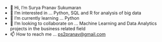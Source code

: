- 👋 Hi, I’m Surya Pranav Sukumaran
- 👀 I’m interested in ... Python, SQL and R for analysis of big data 
- 🌱 I’m currently learning ... Python
- 💞️ I’m looking to collaborate on ... Machine Learning and Data Analytics projects in the business related field
- 📫 How to reach me ... ps2pranav@gmail.com

<!---
juan-28/juan-28 is a ✨ special ✨ repository because its `README.md` (this file) appears on your GitHub profile.
You can click the Preview link to take a look at your changes.
--->

